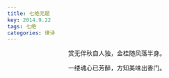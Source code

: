 ```yaml
---
title: 七绝无题
key: 2014.9.22
tags: 七绝
categories: 律诗
---
```


<p align="center">赏无伴秋自人独，金桂随风落半身。
</p>
<p align="center">一缕魂心已芳醉，方知美味出香门。
</p>
<p align="center"></br>
</p>

